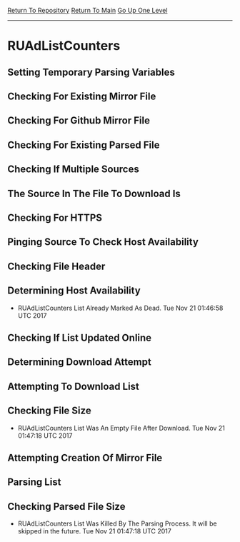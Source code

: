 [Return To Repository](https://github.com/deathbybandaid/piholeparser/)
[Return To Main](https://github.com/deathbybandaid/piholeparser/blob/master/RecentRunLogs/Mainlog.md)
[Go Up One Level](https://github.com/deathbybandaid/piholeparser/blob/master/RecentRunLogs/TopLevelScripts/30-Processing-Blacklists.md)
____________________________________
# RUAdListCounters
## Setting Temporary Parsing Variables
## Checking For Existing Mirror File
## Checking For Github Mirror File
## Checking For Existing Parsed File
## Checking If Multiple Sources
## The Source In The File To Download Is
## Checking For HTTPS
## Pinging Source To Check Host Availability
## Checking File Header
## Determining Host Availability
* RUAdListCounters List Already Marked As Dead. Tue Nov 21 01:46:58 UTC 2017
## Checking If List Updated Online
## Determining Download Attempt
## Attempting To Download List
## Checking File Size
* RUAdListCounters List Was An Empty File After Download. Tue Nov 21 01:47:18 UTC 2017
## Attempting Creation Of Mirror File
## Parsing List
## Checking Parsed File Size
* RUAdListCounters List Was Killed By The Parsing Process. It will be skipped in the future. Tue Nov 21 01:47:18 UTC 2017
